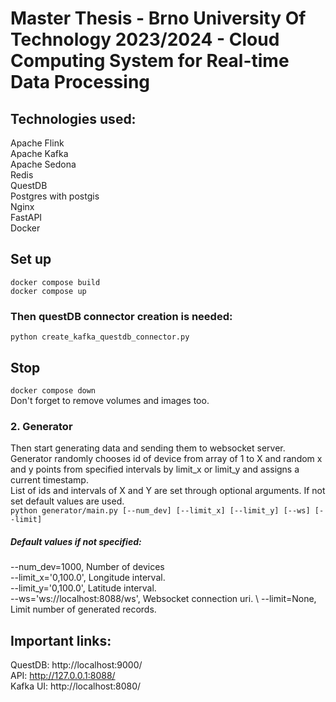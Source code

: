# Master Thesis - Brno University Of Technology 2023/2024 - Cloud Computing System for Real-time Data Processing


## Technologies used:
Apache Flink \
Apache Kafka \
Apache Sedona \
Redis \
QuestDB \
Postgres with postgis \
Nginx \
FastAPI \
Docker

## Set up
``docker compose build`` \
``docker compose up`` 

### Then questDB connector creation is needed:
``python create_kafka_questdb_connector.py`` 

## Stop
``docker compose down`` \
Don't forget to remove volumes and images too. 

### 2. Generator
Then start generating data and sending them to websocket server. \
Generator randomly chooses id of device from array of 1 to X and random x and y points from specified intervals by limit_x or limit_y and assigns a current timestamp. \
List of ids and intervals of X and Y are set through optional arguments. If not set default values are used. \
``python generator/main.py [--num_dev] [--limit_x] [--limit_y] [--ws] [--limit]``
##### Default values if not specified: 
--num_dev=1000, Number of devices \
--limit_x='0,100.0', Longitude interval.\
--limit_y='0,100.0', Latitude interval. \
--ws='ws://localhost:8088/ws', Websocket connection uri. \ 
--limit=None, Limit number of generated records.

## Important links: 
QuestDB: http://localhost:9000/ \
API: http://127.0.0.1:8088/  \
Kafka UI: http://localhost:8080/

